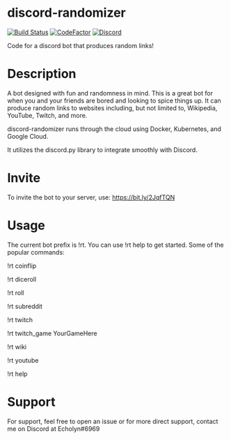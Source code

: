# discord-randomizer
[![Build Status](https://travis-ci.com/TRottinger/discord-randomizer.svg?branch=dev)](https://travis-ci.com/TRottinger/discord-randomizer)
[![CodeFactor](https://www.codefactor.io/repository/github/trottinger/discord-randomizer/badge/dev)](https://www.codefactor.io/repository/github/trottinger/discord-randomizer/overview/dev)
[![Discord](https://img.shields.io/discord/770772439436361768)](https://discord.gg/EbZ3QX4)

Code for a discord bot that produces random links!

# Description
A bot designed with fun and randomness in mind. This is a great bot for when you and your friends are bored and looking to spice things up. It can produce random links to websites including, but not limited to, Wikipedia, YouTube, Twitch, and more.

discord-randomizer runs through the cloud using Docker, Kubernetes, and Google Cloud.

It utilizes the discord.py library to integrate smoothly with Discord.

# Invite
To invite the bot to your server, use: https://bit.ly/2JqfTQN

# Usage
The current bot prefix is !rt. You can use !rt help to get started. Some of the popular commands:

  !rt coinflip              
  
  !rt diceroll              
  
  !rt roll                  
  
  !rt subreddit
  
  !rt twitch
  
  !rt twitch_game YourGameHere

  !rt wiki                  

  !rt youtube               

  !rt help                  
  
# Support
For support, feel free to open an issue or for more direct support, contact me on Discord at Echolyn#6969
